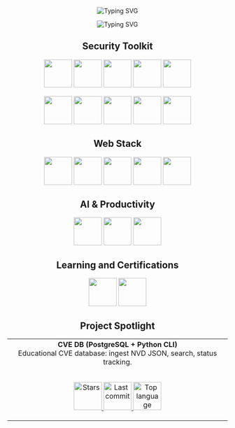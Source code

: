 <p align="center">
  <img
    src="https://readme-typing-svg.herokuapp.com?font=Courier+Prime&size=36&duration=2100&pause=6000&color=00FF00&center=true&vCenter=true&repeat=true&delete=false&cursor=true&cursorChar=_&width=520&lines=Hi,+I'm+Vlad"
    alt="Typing SVG"
  />
</p>

<p align="center">
  <img
    src="https://readme-typing-svg.herokuapp.com?font=Courier+Prime&size=28&duration=2500&pause=2000&color=00FF00&center=true&vCenter=true&repeat=true&width=520&lines=Cybersecurity+Analyst;SOC+Level+1;Always+Learning"
    alt="Typing SVG"
  />
</p>




<div align="center">
  
## Security Toolkit
<img src="https://img.shields.io/badge/Linux-FCC624?logo=linux&logoColor=black&style=flat" height="64" />
<img src="https://img.shields.io/badge/Kali_Linux-557C94?logo=kalilinux&logoColor=white&style=flat" height="64" />
<img src="https://img.shields.io/badge/Python-3776AB?logo=python&logoColor=white&style=flat" height="64" />
<img src="https://img.shields.io/badge/Bash-4EAA25?logo=gnubash&logoColor=white&style=flat" height="64" />
<img src="https://img.shields.io/badge/Git-F05032?logo=git&logoColor=white&style=flat" height="64" />
<br><br>
<img src="https://img.shields.io/badge/GitHub-181717?logo=github&logoColor=white&style=flat" height="64" />
<img src="https://img.shields.io/badge/Wireshark-1679A7?logo=wireshark&logoColor=white&style=flat" height="64" />
<img src="https://img.shields.io/badge/Docker-2496ED?logo=docker&logoColor=white&style=flat" height="64" />
<img src="https://img.shields.io/badge/PostgreSQL-4169E1?logo=postgresql&logoColor=white&style=flat" height="64" />
<img src="https://img.shields.io/badge/SQLite-003B57?logo=sqlite&logoColor=white&style=flat" height="64" />

## Web Stack
<img src="https://img.shields.io/badge/HTML5-E34F26?logo=html5&logoColor=white&style=flat" height="64" />
<img src="https://img.shields.io/badge/CSS3-1572B6?logo=css3&logoColor=white&style=flat" height="64" />
<img src="https://img.shields.io/badge/JavaScript-F7DF1E?logo=javascript&logoColor=black&style=flat" height="64" />
<img src="https://img.shields.io/badge/React-61DAFB?logo=react&logoColor=20232A&style=flat" height="64" />
<img src="https://img.shields.io/badge/Vite-646CFF?logo=vite&logoColor=white&style=flat" height="64" />

## AI & Productivity
<img src="https://img.shields.io/badge/AI_Assisted_Development-Enabled-purple?logo=openai&style=flat" height="64" />
<img src="https://img.shields.io/badge/Prompt_Engineering-Skill-blueviolet?logo=openai&style=flat" height="64" />
<img src="https://img.shields.io/badge/ChatGPT-Power_User-10a37f?logo=openai&logoColor=white&style=flat" height="64" />

## Learning and Certifications
<img src="https://img.shields.io/badge/CompTIA_Security%2B-IN_PROGRESS-ED1C24?logo=comptia&logoColor=white&style=flat" height="64" />
<img src="https://img.shields.io/badge/CompTIA_Tech%2B-IN_PROGRESS-ED1C24?logo=comptia&logoColor=white&style=flat" height="64" />

## Project Spotlight
<div align="center">

<table>
  <tr>
    <td align="center" width="100%">
      <b>CVE DB (PostgreSQL + Python CLI)</b><br/>
      Educational CVE database: ingest NVD JSON, search, status tracking.
      <br/><br/>
      <p align="center">
        <a href="https://github.com/vladvontranssilvanien/cvedb-pg">
          <img alt="Stars" src="https://img.shields.io/github/stars/vladvontranssilvanien/cvedb-pg?style=flat" height="64" />
        </a>
        <a href="https://github.com/vladvontranssilvanien/cvedb-pg">
          <img alt="Last commit" src="https://img.shields.io/github/last-commit/vladvontranssilvanien/cvedb-pg?color=blue&style=flat" height="64" />
        </a>
        <a href="https://github.com/vladvontranssilvanien/cvedb-pg">
          <img alt="Top language" src="https://img.shields.io/github/languages/top/vladvontranssilvanien/cvedb-pg?style=flat" height="64" />
        </a>
      </p>
    </td>
  </tr>
</table>

</div>

</div>










